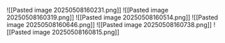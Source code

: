 ![[Pasted image 20250508160231.png]]
![[Pasted image 20250508160319.png]]
![[Pasted image 20250508160514.png]]
![[Pasted image 20250508160646.png]]
![[Pasted image 20250508160738.png]]
![[Pasted image 20250508160815.png]]


